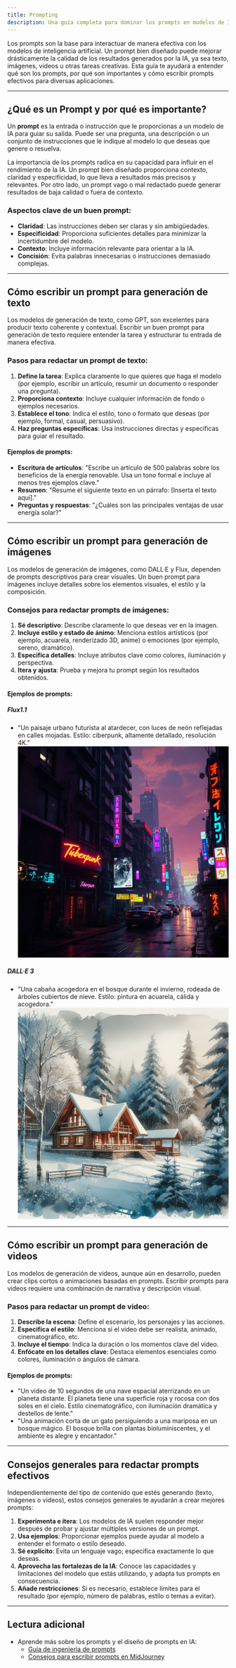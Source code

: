 ```yaml
---
title: Prompting
description: Una guía completa para dominar los prompts en modelos de IA.
---
```


Los prompts son la base para interactuar de manera efectiva con los modelos de inteligencia artificial. Un prompt bien diseñado puede mejorar drásticamente la calidad de los resultados generados por la IA, ya sea texto, imágenes, videos u otras tareas creativas. Esta guía te ayudará a entender qué son los prompts, por qué son importantes y cómo escribir prompts efectivos para diversas aplicaciones.

---

## ¿Qué es un Prompt y por qué es importante?

Un **prompt** es la entrada o instrucción que le proporcionas a un modelo de IA para guiar su salida. Puede ser una pregunta, una descripción o un conjunto de instrucciones que le indique al modelo lo que deseas que genere o resuelva.

La importancia de los prompts radica en su capacidad para influir en el rendimiento de la IA. Un prompt bien diseñado proporciona contexto, claridad y especificidad, lo que lleva a resultados más precisos y relevantes. Por otro lado, un prompt vago o mal redactado puede generar resultados de baja calidad o fuera de contexto.

### Aspectos clave de un buen prompt:
- **Claridad**: Las instrucciones deben ser claras y sin ambigüedades.
- **Especificidad**: Proporciona suficientes detalles para minimizar la incertidumbre del modelo.
- **Contexto**: Incluye información relevante para orientar a la IA.
- **Concisión**: Evita palabras innecesarias o instrucciones demasiado complejas.

---

## Cómo escribir un prompt para generación de texto

Los modelos de generación de texto, como GPT, son excelentes para producir texto coherente y contextual. Escribir un buen prompt para generación de texto requiere entender la tarea y estructurar tu entrada de manera efectiva.

### Pasos para redactar un prompt de texto:
1. **Define la tarea**: Explica claramente lo que quieres que haga el modelo (por ejemplo, escribir un artículo, resumir un documento o responder una pregunta).
2. **Proporciona contexto**: Incluye cualquier información de fondo o ejemplos necesarios.
3. **Establece el tono**: Indica el estilo, tono o formato que deseas (por ejemplo, formal, casual, persuasivo).
4. **Haz preguntas específicas**: Usa instrucciones directas y específicas para guiar el resultado.

#### Ejemplos de prompts:
- **Escritura de artículos**: "Escribe un artículo de 500 palabras sobre los beneficios de la energía renovable. Usa un tono formal e incluye al menos tres ejemplos clave."
- **Resumen**: "Resume el siguiente texto en un párrafo: [Inserta el texto aquí]."
- **Preguntas y respuestas**: "¿Cuáles son las principales ventajas de usar energía solar?"

---

## Cómo escribir un prompt para generación de imágenes

Los modelos de generación de imágenes, como DALL·E y Flux, dependen de prompts descriptivos para crear visuales. Un buen prompt para imágenes incluye detalles sobre los elementos visuales, el estilo y la composición.

### Consejos para redactar prompts de imágenes:
1. **Sé descriptivo**: Describe claramente lo que deseas ver en la imagen.
2. **Incluye estilo y estado de ánimo**: Menciona estilos artísticos (por ejemplo, acuarela, renderizado 3D, anime) o emociones (por ejemplo, sereno, dramático).
3. **Especifica detalles**: Incluye atributos clave como colores, iluminación y perspectiva.
4. **Itera y ajusta**: Prueba y mejora tu prompt según los resultados obtenidos.

#### Ejemplos de prompts:

##### Flux1.1
- "Un paisaje urbano futurista al atardecer, con luces de neón reflejadas en calles mojadas. Estilo: ciberpunk, altamente detallado, resolución 4K."
![Imagen generada por Flux1.1](../../../../assets/images/image-con-flux1.1.png)

##### DALL·E 3
- "Una cabaña acogedora en el bosque durante el invierno, rodeada de árboles cubiertos de nieve. Estilo: pintura en acuarela, cálida y acogedora."
![Imagen generada por DALL·E 3](../../../../assets/images/image-con-dalle3.png)

---

## Cómo escribir un prompt para generación de videos

Los modelos de generación de videos, aunque aún en desarrollo, pueden crear clips cortos o animaciones basadas en prompts. Escribir prompts para videos requiere una combinación de narrativa y descripción visual.

### Pasos para redactar un prompt de video:
1. **Describe la escena**: Define el escenario, los personajes y las acciones.
2. **Especifica el estilo**: Menciona si el video debe ser realista, animado, cinematográfico, etc.
3. **Incluye el tiempo**: Indica la duración o los momentos clave del video.
4. **Enfócate en los detalles clave**: Destaca elementos esenciales como colores, iluminación o ángulos de cámara.

#### Ejemplos de prompts:
- "Un video de 10 segundos de una nave espacial aterrizando en un planeta distante. El planeta tiene una superficie roja y rocosa con dos soles en el cielo. Estilo cinematográfico, con iluminación dramática y destellos de lente."
- "Una animación corta de un gato persiguiendo a una mariposa en un bosque mágico. El bosque brilla con plantas bioluminiscentes, y el ambiente es alegre y encantador."

---

## Consejos generales para redactar prompts efectivos

Independientemente del tipo de contenido que estés generando (texto, imágenes o videos), estos consejos generales te ayudarán a crear mejores prompts:

1. **Experimenta e itera**: Los modelos de IA suelen responder mejor después de probar y ajustar múltiples versiones de un prompt.
2. **Usa ejemplos**: Proporcionar ejemplos puede ayudar al modelo a entender el formato o estilo deseado.
3. **Sé explícito**: Evita un lenguaje vago; especifica exactamente lo que deseas.
4. **Aprovecha las fortalezas de la IA**: Conoce las capacidades y limitaciones del modelo que estás utilizando, y adapta tus prompts en consecuencia.
5. **Añade restricciones**: Si es necesario, establece límites para el resultado (por ejemplo, número de palabras, estilo o temas a evitar).

---

## Lectura adicional

- Aprende más sobre los prompts y el diseño de prompts en IA:
  - [Guía de ingeniería de prompts](https://www.promptingguide.ai)
  - [Consejos para escribir prompts en MidJourney](https://midjourney.com/prompt-guide/)
